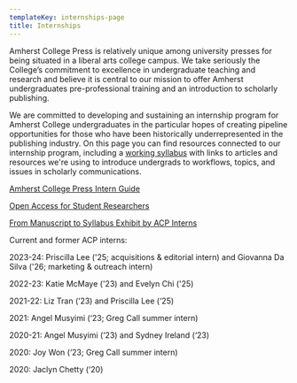 ```yaml
---
templateKey: internships-page
title: Internships
---
```

<p class="lead">Amherst College Press is relatively unique among university presses for being situated in a liberal arts college campus. We take seriously the College’s commitment to excellence in undergraduate teaching and research and believe it is central to our mission to offer Amherst undergraduates pre-professional training and an introduction to scholarly publishing.</p>

We are committed to developing and sustaining an internship program for Amherst College undergraduates in the particular hopes of creating pipeline opportunities for those who have been historically underrepresented in the publishing industry. On this page you can find resources connected to our internship program, including a [working syllabus](https://docs.google.com/document/d/1FQuncoinqADp7R0MyIiIS0LV2RmwoXX_EBJUD-VBa0g/edit?usp=sharing) with links to articles and resources we're using to introduce undergrads to workflows, topics, and issues in scholarly communications. 

<a href="/assets/2022-acp-intern-guide.pdf">Amherst College Press Intern Guide</a>

<a href="assets/oa-for-student-researchers.pdf">Open Access for Student Researchers</a>

<a href="/assets/acp-mezzanine-gallery-.pdf">From Manuscript to Syllabus Exhibit by ACP Interns</a>

Current and former ACP interns:

2023-24: Priscilla Lee ('25; acquisitions & editorial intern) and Giovanna Da Silva ('26; marketing & outreach intern)

2022-23: Katie McMaye ('23) and Evelyn Chi ('25)

2021-22: Liz Tran (‘23) and Priscilla Lee (‘25)

2021: Angel Musyimi (‘23; Greg Call summer intern)

2020-21: Angel Musyimi (‘23) and Sydney Ireland (‘23)

2020: Joy Won (‘23; Greg Call summer intern)

2020: Jaclyn Chetty (‘20)
